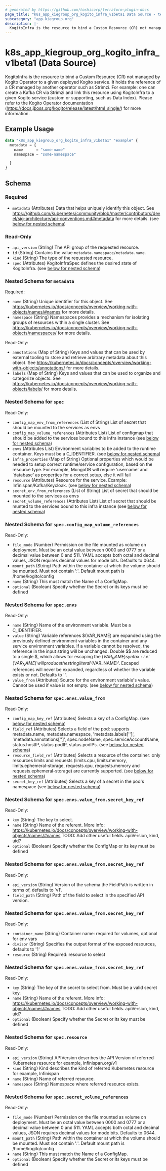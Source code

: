 ```yaml
---
# generated by https://github.com/hashicorp/terraform-plugin-docs
page_title: "k8s_app_kiegroup_org_kogito_infra_v1beta1 Data Source - terraform-provider-k8s"
subcategory: "app.kiegroup.org"
description: |-
  KogitoInfra is the resource to bind a Custom Resource (CR) not managed by Kogito Operator to a given deployed Kogito service.  It holds the reference of a CR managed by another operator such as Strimzi. For example: one can create a Kafka CR via Strimzi and link this resource using KogitoInfra to a given Kogito service (custom or supporting, such as Data Index).  Please refer to the Kogito Operator documentation (https://docs.jboss.org/kogito/release/latest/html_single/) for more information.
---
```


# k8s_app_kiegroup_org_kogito_infra_v1beta1 (Data Source)

KogitoInfra is the resource to bind a Custom Resource (CR) not managed by Kogito Operator to a given deployed Kogito service.  It holds the reference of a CR managed by another operator such as Strimzi. For example: one can create a Kafka CR via Strimzi and link this resource using KogitoInfra to a given Kogito service (custom or supporting, such as Data Index).  Please refer to the Kogito Operator documentation (https://docs.jboss.org/kogito/release/latest/html_single/) for more information.

## Example Usage

```terraform
data "k8s_app_kiegroup_org_kogito_infra_v1beta1" "example" {
  metadata = {
    name      = "some-name"
    namespace = "some-namespace"

  }
}
```

<!-- schema generated by tfplugindocs -->
## Schema

### Required

- `metadata` (Attributes) Data that helps uniquely identify this object. See https://github.com/kubernetes/community/blob/master/contributors/devel/sig-architecture/api-conventions.md#metadata for more details. (see [below for nested schema](#nestedatt--metadata))

### Read-Only

- `api_version` (String) The API group of the requested resource.
- `id` (String) Contains the value `metadata.namespace/metadata.name`.
- `kind` (String) The type of the requested resource.
- `spec` (Attributes) KogitoInfraSpec defines the desired state of KogitoInfra. (see [below for nested schema](#nestedatt--spec))

<a id="nestedatt--metadata"></a>
### Nested Schema for `metadata`

Required:

- `name` (String) Unique identifier for this object. See https://kubernetes.io/docs/concepts/overview/working-with-objects/names/#names for more details.
- `namespace` (String) Namespaces provides a mechanism for isolating groups of resources within a single cluster. See https://kubernetes.io/docs/concepts/overview/working-with-objects/namespaces/ for more details.

Read-Only:

- `annotations` (Map of String) Keys and values that can be used by external tooling to store and retrieve arbitrary metadata about this object. See https://kubernetes.io/docs/concepts/overview/working-with-objects/annotations/ for more details.
- `labels` (Map of String) Keys and values that can be used to organize and categorize objects. See https://kubernetes.io/docs/concepts/overview/working-with-objects/labels/ for more details.


<a id="nestedatt--spec"></a>
### Nested Schema for `spec`

Read-Only:

- `config_map_env_from_references` (List of String) List of secret that should be mounted to the services as envs
- `config_map_volume_references` (Attributes List) List of configmap that should be added to the services bound to this infra instance (see [below for nested schema](#nestedatt--spec--config_map_volume_references))
- `envs` (Attributes List) Environment variables to be added to the runtime container. Keys must be a C_IDENTIFIER. (see [below for nested schema](#nestedatt--spec--envs))
- `infra_properties` (Map of String) Optional properties which would be needed to setup correct runtime/service configuration, based on the resource type.  For example, MongoDB will require 'username' and 'database' as properties for a correct setup, else it will fail
- `resource` (Attributes) Resource for the service. Example: Infinispan/Kafka/Keycloak. (see [below for nested schema](#nestedatt--spec--resource))
- `secret_env_from_references` (List of String) List of secret that should be mounted to the services as envs
- `secret_volume_references` (Attributes List) List of secret that should be munted to the services bound to this infra instance (see [below for nested schema](#nestedatt--spec--secret_volume_references))

<a id="nestedatt--spec--config_map_volume_references"></a>
### Nested Schema for `spec.config_map_volume_references`

Read-Only:

- `file_mode` (Number) Permission on the file mounted as volume on deployment. Must be an octal value between 0000 and 0777 or a decimal value between 0 and 511. YAML accepts both octal and decimal values, JSON requires decimal values for mode bits. Defaults to 0644.
- `mount_path` (String) Path within the container at which the volume should be mounted.  Must not contain ':'. Default mount path is /home/kogito/config
- `name` (String) This must match the Name of a ConfigMap.
- `optional` (Boolean) Specify whether the Secret or its keys must be defined


<a id="nestedatt--spec--envs"></a>
### Nested Schema for `spec.envs`

Read-Only:

- `name` (String) Name of the environment variable. Must be a C_IDENTIFIER.
- `value` (String) Variable references $(VAR_NAME) are expanded using the previously defined environment variables in the container and any service environment variables. If a variable cannot be resolved, the reference in the input string will be unchanged. Double $$ are reduced to a single $, which allows for escaping the $(VAR_NAME) syntax: i.e. '$$(VAR_NAME)' will produce the string literal '$(VAR_NAME)'. Escaped references will never be expanded, regardless of whether the variable exists or not. Defaults to ''.
- `value_from` (Attributes) Source for the environment variable's value. Cannot be used if value is not empty. (see [below for nested schema](#nestedatt--spec--envs--value_from))

<a id="nestedatt--spec--envs--value_from"></a>
### Nested Schema for `spec.envs.value_from`

Read-Only:

- `config_map_key_ref` (Attributes) Selects a key of a ConfigMap. (see [below for nested schema](#nestedatt--spec--envs--value_from--config_map_key_ref))
- `field_ref` (Attributes) Selects a field of the pod: supports metadata.name, metadata.namespace, 'metadata.labels['<KEY>']', 'metadata.annotations['<KEY>']', spec.nodeName, spec.serviceAccountName, status.hostIP, status.podIP, status.podIPs. (see [below for nested schema](#nestedatt--spec--envs--value_from--field_ref))
- `resource_field_ref` (Attributes) Selects a resource of the container: only resources limits and requests (limits.cpu, limits.memory, limits.ephemeral-storage, requests.cpu, requests.memory and requests.ephemeral-storage) are currently supported. (see [below for nested schema](#nestedatt--spec--envs--value_from--resource_field_ref))
- `secret_key_ref` (Attributes) Selects a key of a secret in the pod's namespace (see [below for nested schema](#nestedatt--spec--envs--value_from--secret_key_ref))

<a id="nestedatt--spec--envs--value_from--config_map_key_ref"></a>
### Nested Schema for `spec.envs.value_from.secret_key_ref`

Read-Only:

- `key` (String) The key to select.
- `name` (String) Name of the referent. More info: https://kubernetes.io/docs/concepts/overview/working-with-objects/names/#names TODO: Add other useful fields. apiVersion, kind, uid?
- `optional` (Boolean) Specify whether the ConfigMap or its key must be defined


<a id="nestedatt--spec--envs--value_from--field_ref"></a>
### Nested Schema for `spec.envs.value_from.secret_key_ref`

Read-Only:

- `api_version` (String) Version of the schema the FieldPath is written in terms of, defaults to 'v1'.
- `field_path` (String) Path of the field to select in the specified API version.


<a id="nestedatt--spec--envs--value_from--resource_field_ref"></a>
### Nested Schema for `spec.envs.value_from.secret_key_ref`

Read-Only:

- `container_name` (String) Container name: required for volumes, optional for env vars
- `divisor` (String) Specifies the output format of the exposed resources, defaults to '1'
- `resource` (String) Required: resource to select


<a id="nestedatt--spec--envs--value_from--secret_key_ref"></a>
### Nested Schema for `spec.envs.value_from.secret_key_ref`

Read-Only:

- `key` (String) The key of the secret to select from.  Must be a valid secret key.
- `name` (String) Name of the referent. More info: https://kubernetes.io/docs/concepts/overview/working-with-objects/names/#names TODO: Add other useful fields. apiVersion, kind, uid?
- `optional` (Boolean) Specify whether the Secret or its key must be defined




<a id="nestedatt--spec--resource"></a>
### Nested Schema for `spec.resource`

Read-Only:

- `api_version` (String) APIVersion describes the API Version of referred Kubernetes resource for example, infinispan.org/v1
- `kind` (String) Kind describes the kind of referred Kubernetes resource for example, Infinispan
- `name` (String) Name of referred resource.
- `namespace` (String) Namespace where referred resource exists.


<a id="nestedatt--spec--secret_volume_references"></a>
### Nested Schema for `spec.secret_volume_references`

Read-Only:

- `file_mode` (Number) Permission on the file mounted as volume on deployment. Must be an octal value between 0000 and 0777 or a decimal value between 0 and 511. YAML accepts both octal and decimal values, JSON requires decimal values for mode bits. Defaults to 0644.
- `mount_path` (String) Path within the container at which the volume should be mounted.  Must not contain ':'. Default mount path is /home/kogito/config
- `name` (String) This must match the Name of a ConfigMap.
- `optional` (Boolean) Specify whether the Secret or its keys must be defined
